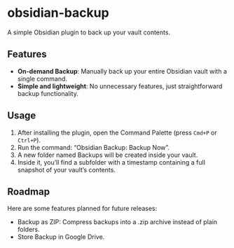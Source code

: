 # obsidian-backup

A simple Obsidian plugin to back up your vault contents.

## Features

- **On-demand Backup**: Manually back up your entire Obsidian vault with a single command.
- **Simple and lightweight**: No unnecessary features, just straightforward backup functionality.

## Usage

1. After installing the plugin, open the Command Palette (press `Cmd+P` or `Ctrl+P`).
2. Run the command: “Obsidian Backup: Backup Now”.
3. A new folder named Backups will be created inside your vault.
4. Inside it, you’ll find a subfolder with a timestamp containing a full snapshot of your vault’s contents.

## Roadmap

Here are some features planned for future releases:
- Backup as ZIP: Compress backups into a .zip archive instead of plain folders.
- Store Backup in Google Drive.
